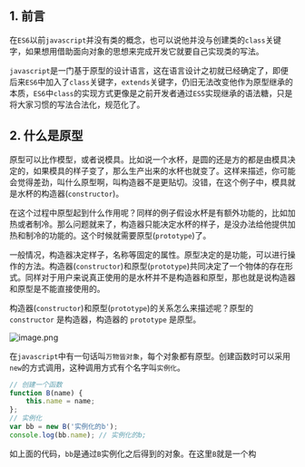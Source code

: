 ## 1. 前言  

在```ES6```以前```javascript```并没有类的概念，也可以说他并没与创建类的```class```关键字，如果想用借助面向对象的思想来完成开发它就要自己实现类的写法。

```javascript```是一门基于原型的设计语言，这在语言设计之初就已经确定了，即便后来```ES6```中加入了```class```关键字，```extends```关键字，仍旧无法改变他作为原型继承的本质，```ES6```中```class```的实现方式更像是之前开发者通过```ES5```实现继承的语法糖，只是将大家习惯的写法合法化，规范化了。

## 2. 什么是原型

原型可以比作模型，或者说模具。比如说一个水杯，是圆的还是方的都是由模具决定的，如果模具的样子变了，那么生产出来的水杯也就变了。这样来描述，你可能会觉得差劲，叫什么原型啊，叫构造器不是更贴切。没错，在这个例子中，模具就是水杯的构造器(```constructor```)。

在这个过程中原型起到什么作用呢？同样的例子假设水杯是有额外功能的，比如加热或者制冷。那么问题就来了，构造器只能决定水杯的样子，是没办法给他提供加热和制冷的功能的。这个时候就需要原型(```prototype```)了。

一般情况，构造器决定样子，名称等固定的属性。原型决定的是功能，可以进行操作的方法。构造器(```constructor```)和原型(```prototype```)共同决定了一个物体的存在形式。同样对于用户来说真正使用的是水杯并不是构造器和原型，那也就是说构造器和原型是不能直接使用的。

构造器(```constructor```)和原型(```prototype```)的关系怎么来描述呢？原型的```constructor``` 是构造器，构造器的 ```prototype``` 是原型。

![image.png](https://upload-images.jianshu.io/upload_images/14119996-c93b4947682f7af7.png?imageMogr2/auto-orient/strip%7CimageView2/2/w/1240)

在```javascript```中有一句话叫```万物皆对象```，每个对象都有原型。创建函数时可以采用```new```的方式调用，这种调用方式有个名字叫```实例化```。

```js
// 创建一个函数
function B(name) {
    this.name = name;
};
// 实例化
var bb = new B('实例化的b');
console.log(bb.name); // 实例化的b;
```

如上面的代码，```bb```是通过```B```实例化之后得到的对象。在这里```B```就是一个构